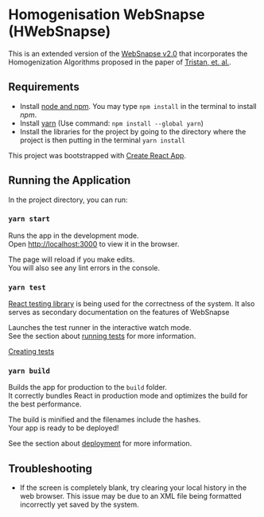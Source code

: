 # Homogenisation WebSnapse (HWebSnapse)
This is an extended version of the [WebSnapse v2.0](https://nccruel.github.io/websnapse_extended/#/) that incorporates the Homogenization Algorithms proposed in the paper of [Tristan, et. al.](https://ssrn.com/abstract=4250783).


## Requirements
- Install [node and npm](https://nodejs.org/en/download/). You may type `npm install` in the terminal to install _npm_.
- Install [yarn](https://classic.yarnpkg.com/en/docs/install/#windows-stable) (Use command: `npm install --global yarn`)
- Install the libraries for the project by going to the directory where the
  project is then putting in the terminal `yarn install`

This project was bootstrapped with [Create React App](https://github.com/facebook/create-react-app).

## Running the Application

In the project directory, you can run:

### `yarn start`

Runs the app in the development mode.\
Open [http://localhost:3000](http://localhost:3000) to view it in the browser.

The page will reload if you make edits.\
You will also see any lint errors in the console.

### `yarn test`

[React testing
library](https://testing-library.com/docs/react-testing-library/intro/) is being
used for the correctness of the system. It also serves as secondary
documentation on the features of WebSnapse

Launches the test runner in the interactive watch mode.\
See the section about [running tests](https://facebook.github.io/create-react-app/docs/running-tests) for more information.

[Creating tests](https://www.smashingmagazine.com/2020/06/practical-guide-testing-react-applications-jest/)

### `yarn build`

Builds the app for production to the `build` folder.\
It correctly bundles React in production mode and optimizes the build for the best performance.

The build is minified and the filenames include the hashes.\
Your app is ready to be deployed!

See the section about [deployment](https://facebook.github.io/create-react-app/docs/deployment) for more information.

## Troubleshooting
- If the screen is completely blank, try clearing your local history in the web
  browser. This issue may be due to an XML file being formatted incorrectly yet
  saved by the system. 
